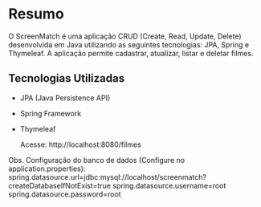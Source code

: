 # Resumo

O ScreenMatch é uma aplicação CRUD (Create, Read, Update, Delete) desenvolvida em Java utilizando as seguintes tecnologias: JPA, Spring e Thymeleaf. A aplicação permite cadastrar, atualizar, listar e deletar filmes.


## Tecnologias Utilizadas
- JPA (Java Persistence API)
- Spring Framework
- Thymeleaf


  Acesse: http://localhost:8080/filmes
  
Obs. Configuração do banco de dados (Configure no application.properties):
spring.datasource.url=jdbc:mysql://localhost/screenmatch?createDatabaseIfNotExist=true
spring.datasource.username=root
spring.datasource.password=root

  
